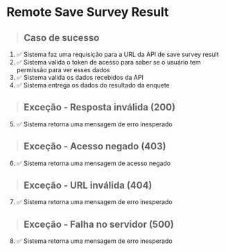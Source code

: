 # Remote Save Survey Result

> ## Caso de sucesso
1. ✅ Sistema faz uma requisição para a URL da API de save survey result
2. ✅ Sistema valida o token de acesso para saber se o usuário tem permissão para ver esses dados
3. ✅ Sistema valida os dados recebidos da API
4. ✅ Sistema entrega os dados do resultado da enquete

> ## Exceção - Resposta inválida (200)
5. ✅ Sistema retorna uma mensagem de erro inesperado

> ## Exceção - Acesso negado (403)
6. ✅ Sistema retorna uma mensagem de acesso negado

> ## Exceção - URL inválida (404)
7. ✅ Sistema retorna uma mensagem de erro inesperado

> ## Exceção - Falha no servidor (500)
8. ✅ Sistema retorna uma mensagem de erro inesperado